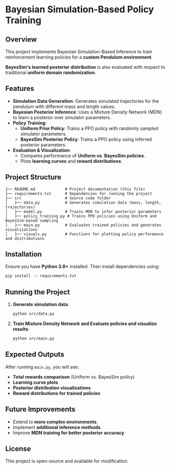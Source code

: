 # Bayesian Simulation-Based Policy Training

## Overview
This project implements Bayesian Simulation-Based Inference to train reinforcement learning policies for a **custom Pendulum environment**. 

**BayesSim's learned posterior distribution** is also evaluated with respect to traditional **uniform domain randomization**.

## Features
- **Simulation Data Generation**: Generates simulated trajectories for the pendulum with different mass and length values.
- **Bayesian Posterior Inference**: Uses a Mixture Density Network (MDN) to learn a posterior over simulator parameters.
- **Policy Training**:
  - **Uniform Prior Policy**: Trains a PPO policy with randomly sampled simulator parameters.
  - **BayesSim Posterior Policy**: Trains a PPO policy using inferred posterior parameters.
- **Evaluation & Visualization**:
  - Compares performance of **Uniform vs. BayesSim policies**.
  - Plots **learning curves** and **reward distributions**.
  
## Project Structure
```
├── README.md             # Project documentation (this file)
├── requirements.txt      # Dependencies for running the project
├── src                   # Source code folder
│   ├── data.py           # Generates simulation data (mass, length, trajectories)
│   ├── model.py          # Trains MDN to infer posterior parameters
│   ├── policy_training.py # Trains PPO policies using Uniform and BayesSim-based sampling
│   ├── main.py           # Evaluates trained policies and generates visualizations
│   ├── visuals.py        # Functions for plotting policy performance and distributions
```

## Installation
Ensure you have **Python 3.8+** installed. Then install dependencies using:
```bash
pip install -r requirements.txt
```

## Running the Project
1. **Generate simulation data**:
   ```bash
   python src/data.py
   ```
2. **Train Mixture Density Network and Evaluate policies and visualize results**:
   ```bash
   python src/main.py
   ```

## Expected Outputs
After running `main.py`, you will see:
- **Total rewards comparison** (Uniform vs. BayesSim policy)
- **Learning curve plots**
- **Posterior distribution visualizations**
- **Reward distributions for trained policies**

## Future Improvements
- Extend to **more complex environments**.
- Implement **additional inference methods**.
- Improve **MDN training for better posterior accuracy**.

## License
This project is open-source and available for modification.


